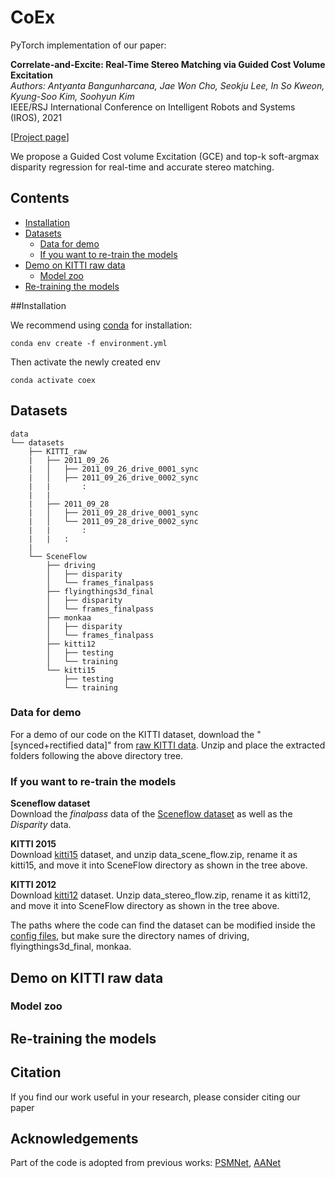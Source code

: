 # CoEx

PyTorch implementation of our paper: 


**Correlate-and-Excite: Real-Time Stereo Matching via Guided Cost Volume Excitation**  
*Authors: Antyanta Bangunharcana, Jae Won Cho, Seokju Lee, In So Kweon, Kyung-Soo Kim, Soohyun Kim*  
IEEE/RSJ International Conference on Intelligent Robots and Systems (IROS), 2021

\[[Project page](https://antabangun.github.io/projects/CoEx/)\]

We propose a Guided Cost volume Excitation (GCE) and top-k soft-argmax disparity regression for real-time and accurate stereo matching. 

## Contents
- [Installation](#installation)
- [Datasets](#datasets)
    - [Data for demo](#data-for-demo)
    - [If you want to re-train the models](#if-you-want-to-re-train-the-models)
- [Demo on KITTI raw data](#demo-on-kitti-raw-data)
    - [Model zoo](#model-zoo)
- [Re-training the models](#re-training-the-models)

##Installation

We recommend using [conda](https://www.anaconda.com/distribution/) for installation: 
```shell
conda env create -f environment.yml
```
Then activate the newly created env
```shell
conda activate coex
```

## Datasets

```
data
└── datasets
    ├── KITTI_raw
    |   ├── 2011_09_26
    |   │   ├── 2011_09_26_drive_0001_sync
    |   │   ├── 2011_09_26_drive_0002_sync
    |   |       :
    |   |
    |   ├── 2011_09_28
    |   │   ├── 2011_09_28_drive_0001_sync
    |   │   └── 2011_09_28_drive_0002_sync
    |   |       :
    |   |   :    
    |
    └── SceneFlow
        ├── driving
        │   ├── disparity
        │   └── frames_finalpass
        ├── flyingthings3d_final
        │   ├── disparity
        │   └── frames_finalpass
        ├── monkaa
        │   ├── disparity
        │   └── frames_finalpass
        ├── kitti12
        │   ├── testing
        │   └── training
        └── kitti15
            ├── testing
            └── training
```

### Data for demo

For a demo of our code on the KITTI dataset, download the "\[synced+rectified data\]" from [raw KITTI data](http://www.cvlibs.net/datasets/kitti/raw_data.php). Unzip and place the extracted folders following the above directory tree. 
       
### If you want to re-train the models
**Sceneflow dataset**  
Download the *finalpass* data of the [Sceneflow dataset](https://lmb.informatik.uni-freiburg.de/resources/datasets/SceneFlowDatasets.en.html) as well as the *Disparity* data.

**KITTI 2015**  
Download [kitti15](http://www.cvlibs.net/datasets/kitti/eval_scene_flow.php?benchmark=stereo) dataset, and unzip data_scene_flow.zip, rename it as kitti15, and move it into SceneFlow directory as shown in the tree above.

**KITTI 2012**  
Download [kitti12](http://www.cvlibs.net/datasets/kitti/eval_stereo_flow.php?benchmark=stereo) dataset. Unzip data_stereo_flow.zip, rename it as kitti12, and move it into SceneFlow directory as shown in the tree above.

The paths where the code can find the dataset can be modified inside the [config files](/configs/stereo/cfg_coex.yaml), but make sure the directory names of driving, flyingthings3d_final, monkaa.

## Demo on KITTI raw data
### Model zoo


## Re-training the models


## Citation

If you find our work useful in your research, please consider citing our paper

## Acknowledgements

Part of the code is adopted from previous works: [PSMNet](https://github.com/JiaRenChang/PSMNet), [AANet](https://github.com/haofeixu/aanet)